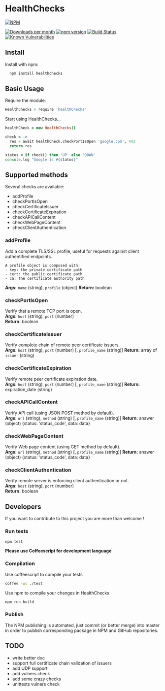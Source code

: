 # HealthChecks

[![NPM](https://nodei.co/npm/healthchecks.png?compact=true)](https://nodei.co/npm/healthchecks/)

[![Downloads per month](https://img.shields.io/npm/dm/healthchecks.svg?maxAge=2592000)](https://www.npmjs.org/package/healthchecks)
[![npm version](https://img.shields.io/npm/v/healthchecks.svg)](https://www.npmjs.org/package/healthchecks)
[![Build Status](https://travis-ci.org/x42en/healthchecks.svg?branch=master)](https://travis-ci.org/x42en/healthchecks)
[![Known Vulnerabilities](https://snyk.io/test/github/x42en/healthchecks/badge.svg)](https://snyk.io/test/github/x42en/healthchecks)



## Install

Install with npm:
  ```bash
    npm install healthchecks
  ```
  
## Basic Usage

Require the module:
  ```coffeescript
  HealthChecks = require 'healthChecks'
  ```

Start using HealthChecks...
  ```coffeescript
  healthCheck = new HealthChecks()
  
  check = ->
    res = await healthCheck.checkPortIsOpen 'google.com', 443
    return res
  
  status = if check() then 'UP' else 'DOWN'
  console.log "Google is #{status}"
  ```

## Supported methods

Several checks are available:  
* addProfile
* checkPortIsOpen
* checkCertificateIssuer
* checkCertificateExpiration
* checkAPICallContent
* checkWebPageContent
* checkClientAuthentication

### addProfile
Add a complete TLS/SSL profile, useful for requests against client authentified endpoints.  
```
A profile object is composed with:  
- key: the private certificate path
- cert: the public certificate path
- ca: the certificate authority path  
```

**Args:** `name` (string), `profile` (object) 
**Return:** boolean

### checkPortIsOpen
Verify that a remote TCP port is open.  
**Args:** `host` (string), `port` (number)  
**Return:** boolean

### checkCertificateIssuer
Verify ~~complete~~ chain of remote peer certificate issuers.  
**Args:** `host` (string), `port` (number) [, `profile_name` (string)] 
**Return:** array of `issuer` (string)

### checkCertificateExpiration
Verify remote peer certificate expiration date.  
**Args:** `host` (string), `port` (number) [, `profile_name` (string)] 
**Return:** expiration_date (string)

### checkAPICallContent
Verify API call (using JSON POST method by default).  
**Args:** `url` (string), `method` (string) [, `profile_name` (string)] 
**Return:** answer (object) {status: 'status_code', data: data}

### checkWebPageContent
Verify Web page content (using GET method by default).  
**Args:** `url` (string), `method` (string) [, `profile_name` (string)] 
**Return:** answer (object) {status: 'status_code', data: data}

### checkClientAuthentication
Verify remote server is enforcing client authentication or not.  
**Args:** `host` (string), `port` (number)  
**Return:** boolean

## Developers

If you want to contribute to this project you are more than welcome !  

### Run tests
```bash
npm test
```

**Please use Coffeescript for development language**  

### Compilation

Use coffeescript to compile your tests
```bash
coffee -wc ./test
```

Use npm to compile your changes in HealthChecks
```bash
npm run build
```

### Publish

The NPM publishing is automated, just commit (or better merge) into master in order to publish corresponding package in NPM and GitHub repositories.

## TODO
* write better doc
* support full certificate chain validation of issuers
* add UDP support
* add vulners check
* add some crazy checks
* unittests vulners check
